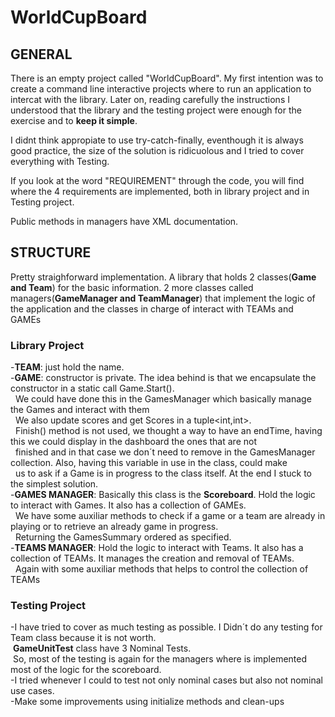 # WorldCupBoard

## GENERAL
There is an empty project called "WorldCupBoard". My first intention was to create a command line interactive projects where to run an application to intercat with the library. Later on, reading carefully the instructions I understood that the library and the testing project were enough for the exercise and to **keep it simple**.

I didnt think appropiate to use try-catch-finally, eventhough it is always good practice, the size of the solution is ridicuolous and I tried to cover everything with Testing.

If you look at the word "REQUIREMENT" through the code, you will find where the 4 requirements are implemented, both in library project and in Testing project.

Public methods in managers have XML documentation.

## STRUCTURE
Pretty straighforward implementation. A library that holds 2 classes(**Game and Team**) for the basic information. 2 more classes called managers(**GameManager and TeamManager**) that implement the logic of the application and the classes in charge of interact with TEAMs and GAMEs

### Library Project
-**TEAM**: just hold the name. <br />
-**GAME**: constructor is private. The idea behind is that we encapsulate the constructor in a static call Game.Start().<br /> 
&nbsp; We could have done this in the GamesManager which basically manage the Games and interact with them <br />
&nbsp; We also update scores and get Scores in a tuple<int,int>. <br />
&nbsp; Finish() method is not used, we thought a way to have an endTime, having this we could display in the dashboard the ones that are not <br />
&nbsp; finished and in that case we don´t need to remove in the GamesManager collection. Also, having this variable in use in the class, could make <br />
&nbsp;  us to ask if a Game is in progress to the class itself. At the end I stuck to the simplest solution.<br />
-**GAMES MANAGER**: Basically this class is the **Scoreboard**. Hold the logic to interact with Games. It also has a collection of GAMEs.<br /> 
 &nbsp; We have some auxiliar methods to check if a game or a team are already in playing or to retrieve an already game in progress. <br />
 &nbsp; Returning the GamesSummary ordered as specified. <br />
-**TEAMS MANAGER**:  Hold the logic to interact with Teams. It also has a collection of TEAMs. It manages the creation and removal of TEAMs.<br />
&nbsp; Again with some auxiliar methods that helps to control the collection of TEAMs


### Testing Project
-I have tried to cover as much testing as possible. I Didn´t do any testing for Team class because it is not worth. <br />
&nbsp;**GameUnitTest** class have 3 Nominal Tests. <br />
&nbsp;So, most of the testing is again for the managers where is implemented most of the logic for the scoreboard. <br />
-I tried whenever I could to test not only nominal cases but also not nominal use cases.<br />
-Make some improvements using initialize methods and clean-ups


